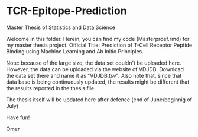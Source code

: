 # TCR-Epitope-Prediction
Master Thesis of Statistics and Data Science

Welcome in this folder. Herein, you can find my code (Masterproef.rmd) for my master thesis project.
Official Title: Prediction of T-Cell Receptor Peptide Binding using Machine Learning and Ab Initio Principles.

Note: because of the large size, the data set couldn't be uploaded here. However, the data can be uploaded via the
website of VDJDB. Download the data set there and name it as "VDJDB.tsv". Also note that, since that data base is
being continuously updated, the results might be different that the results reported in the thesis file.

The thesis itself will be updated here after defence (end of June/beginnig of July)

Have fun!

Ömer
